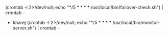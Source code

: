 
(crontab -l 2>/dev/null; echo "*/5 * * * * /usr/local/bin/failover-check.sh") | crontab -


- kharej
(crontab -l 2>/dev/null; echo "*/5 * * * * /usr/local/bin/monitor-server.sh") | crontab -

